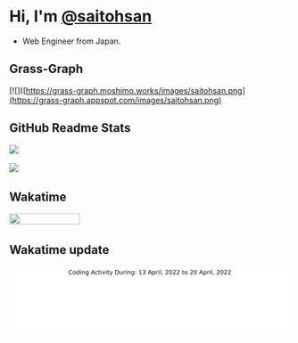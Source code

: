 # Hi, I'm [@saitohsan](https://github.com/saitohsan/saitohsan/)

* Web Engineer from Japan.

## Grass-Graph

[![]([https://grass-graph.moshimo.works/images/saitohsan.png](https://grass-graph.appspot.com/images/saitohsan.png)

## GitHub Readme Stats

[![](https://github-readme-stats.vercel.app/api?username=saitohsan)](https://github.com/anuraghazra/github-readme-stats)

[![](https://github-readme-stats.vercel.app/api/top-langs/?username=saitohsan&layout=default)](https://github.com/anuraghazra/github-readme-stats)

## Wakatime

<a href="https://wakatime.com"><img src="https://wakatime.com/share/@saitohsan/66af25fc-6b0e-4388-8d1f-0c3d0504e200.png" width="50%" height="50%" /></a>

## Wakatime update
<img src="https://github.com/saitohsan/saitohsan/blob/master/images/stat.svg" alt="Alternative Text"/>
